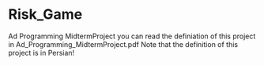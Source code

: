 # Risk_Game
Ad Programming MidtermProject
you can read the definiation of this project in Ad_Programming_MidtermProject.pdf
Note that the definition of this project is in Persian!
